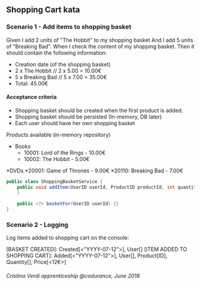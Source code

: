 Shopping Cart kata
---

### Scenario 1 - Add items to shopping basket

Given I add 2 units of "The Hobbit" to my shopping basket
And I add 5 units of "Breaking Bad".
When I check the content of my shopping basket.
Then it should contain the following information:

* Creation date (of the shopping basket)
* 2 x The Hobbit // 2 x 5.00 = 10.00€
* 5 x Breaking Bad // 5 x 7.00 = 35.00€
* Total: 45.00€

#### Acceptance criteria

* Shopping basket should be created when the first product is added.
* Shopping basket should be persisted (In-memory, DB later)
* Each user should have her own shopping basket

Products available (in-memory repository)

* Books
    * 10001: Lord of the Rings  - 10.00€
    * 10002: The Hobbit - 5.00€

*DVDs
    *20001: Game of Thrones - 9.00€
    *20110: Breaking Bad - 7.00€
    
````java
public class ShoppingBasketService {
    public void addItem(UserID userId, ProductID productId, int quantity) {
    }
    
    public <?> basketFor(UserID userId) {}
}
````

### Scenario 2 - Logging
Log items added to shopping cart on the console:

  [BASKET CREATED]: Created[<"YYYY-07-12">], User[]
  [ITEM ADDED TO SHOPPING CART]: Added[<"YYYY-07-12">], User[], Product[ID], Quantity[<xx>], Price[<12€>]   


###### Cristina Verdi apprenticeship @codurance, June 2018
